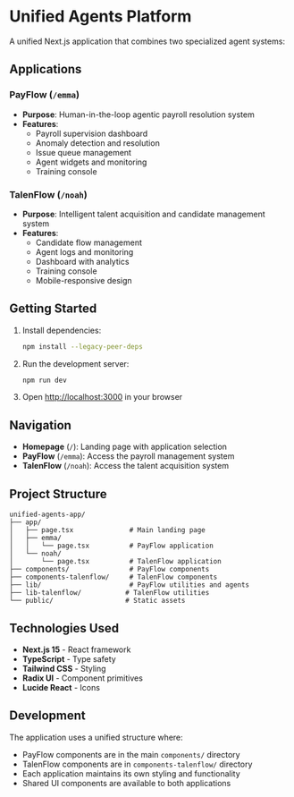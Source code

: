 # Unified Agents Platform

A unified Next.js application that combines two specialized agent systems:

## Applications

### PayFlow (`/emma`)
- **Purpose**: Human-in-the-loop agentic payroll resolution system
- **Features**: 
  - Payroll supervision dashboard
  - Anomaly detection and resolution
  - Issue queue management
  - Agent widgets and monitoring
  - Training console

### TalenFlow (`/noah`)
- **Purpose**: Intelligent talent acquisition and candidate management system
- **Features**:
  - Candidate flow management
  - Agent logs and monitoring
  - Dashboard with analytics
  - Training console
  - Mobile-responsive design

## Getting Started

1. Install dependencies:
   ```bash
   npm install --legacy-peer-deps
   ```

2. Run the development server:
   ```bash
   npm run dev
   ```

3. Open [http://localhost:3000](http://localhost:3000) in your browser

## Navigation

- **Homepage** (`/`): Landing page with application selection
- **PayFlow** (`/emma`): Access the payroll management system
- **TalenFlow** (`/noah`): Access the talent acquisition system

## Project Structure

```
unified-agents-app/
├── app/
│   ├── page.tsx              # Main landing page
│   ├── emma/
│   │   └── page.tsx          # PayFlow application
│   └── noah/
│       └── page.tsx          # TalenFlow application
├── components/               # PayFlow components
├── components-talenflow/     # TalenFlow components
├── lib/                      # PayFlow utilities and agents
├── lib-talenflow/           # TalenFlow utilities
└── public/                  # Static assets
```

## Technologies Used

- **Next.js 15** - React framework
- **TypeScript** - Type safety
- **Tailwind CSS** - Styling
- **Radix UI** - Component primitives
- **Lucide React** - Icons

## Development

The application uses a unified structure where:
- PayFlow components are in the main `components/` directory
- TalenFlow components are in `components-talenflow/` directory
- Each application maintains its own styling and functionality
- Shared UI components are available to both applications 